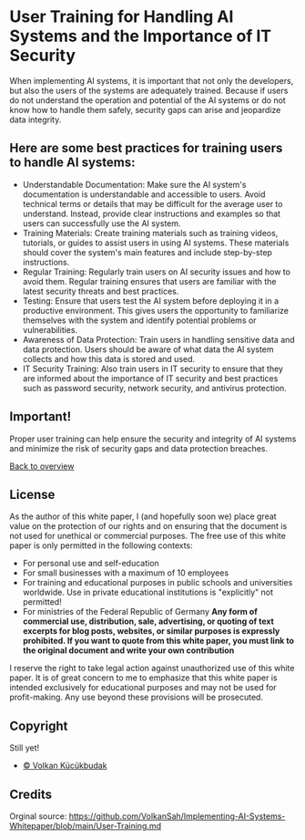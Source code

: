 # User Training for Handling AI Systems and the Importance of IT Security
When implementing AI systems, it is important that not only the developers, but also the users of the systems are adequately trained. Because if users do not understand the operation and potential of the AI systems or do not know how to handle them safely, security gaps can arise and jeopardize data integrity.

## Here are some best practices for training users to handle AI systems:
- Understandable Documentation: Make sure the AI system's documentation is understandable and accessible to users. Avoid technical terms or details that may be difficult for the average user to understand. Instead, provide clear instructions and examples so that users can successfully use the AI system.
- Training Materials: Create training materials such as training videos, tutorials, or guides to assist users in using AI systems. These materials should cover the system's main features and include step-by-step instructions.
- Regular Training: Regularly train users on AI security issues and how to avoid them. Regular training ensures that users are familiar with the latest security threats and best practices.
- Testing: Ensure that users test the AI system before deploying it in a productive environment. This gives users the opportunity to familiarize themselves with the system and identify potential problems or vulnerabilities.
- Awareness of Data Protection: Train users in handling sensitive data and data protection. Users should be aware of what data the AI system collects and how this data is stored and used.
- IT Security Training: Also train users in IT security to ensure that they are informed about the importance of IT security and best practices such as password security, network security, and antivirus protection.

## Important!
Proper user training can help ensure the security and integrity of AI systems and minimize the risk of security gaps and data protection breaches.

[Back to overview](README.md#Topics)

## License
As the author of this white paper, I (and hopefully soon we) place great value on the protection of our rights and on ensuring that the document is not used for unethical or commercial purposes. The free use of this white paper is only permitted in the following contexts:

- For personal use and self-education
- For small businesses with a maximum of 10 employees
- For training and educational purposes in public schools and universities worldwide. Use in private educational institutions is "explicitly" not permitted!
- For ministries of the Federal Republic of Germany
**Any form of commercial use, distribution, sale, advertising, or quoting of text excerpts for blog posts, websites, or similar purposes is expressly prohibited. If you want to quote from this white paper, you must link to the original document and write your own contribution**

I reserve the right to take legal action against unauthorized use of this white paper. It is of great concern to me to emphasize that this white paper is intended exclusively for educational purposes and may not be used for profit-making. Any use beyond these provisions will be prosecuted.

## Copyright
Still yet!
- [© Volkan Kücükbudak](https://github.com/volkansah)
## Credits
Orginal source: https://github.com/VolkanSah/Implementing-AI-Systems-Whitepaper/blob/main/User-Training.md

